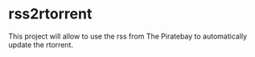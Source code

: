 rss2rtorrent
============

This project will allow to use the rss from The Piratebay to automatically update the rtorrent.